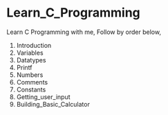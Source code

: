 # Learn_C_Programming
Learn C Programming with me,
Follow by order below,

1. Introduction
2. Variables 
3. Datatypes
4. Printf
5. Numbers
6. Comments
7. Constants
8. Getting_user_input
9. Building_Basic_Calculator
